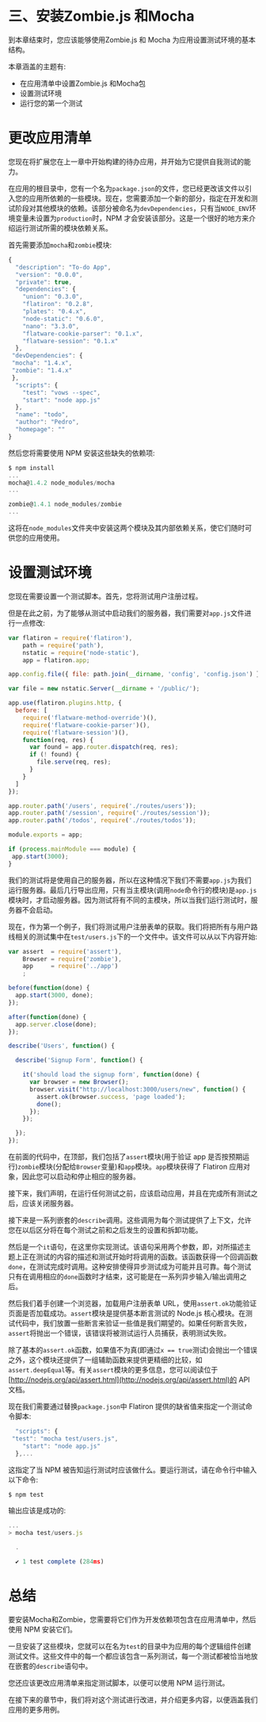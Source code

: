 # 三、安装Zombie.js 和Mocha

到本章结束时，您应该能够使用Zombie.js 和 Mocha 为应用设置测试环境的基本结构。

本章涵盖的主题有:

*   在应用清单中设置Zombie.js 和Mocha包
*   设置测试环境
*   运行您的第一个测试

# 更改应用清单

您现在将扩展您在上一章中开始构建的待办应用，并开始为它提供自我测试的能力。

在应用的根目录中，您有一个名为`package.json`的文件，您已经更改该文件以引入您的应用所依赖的一些模块。现在，您需要添加一个新的部分，指定在开发和测试阶段对其他模块的依赖。该部分被命名为`devDependencies`，只有当`NODE_ENV`环境变量未设置为`production`时，NPM 才会安装该部分。这是一个很好的地方来介绍运行测试所需的模块依赖关系。

首先需要添加`mocha`和`zombie`模块:

```js
{
  "description": "To-do App",
  "version": "0.0.0",
  "private": true, 
  "dependencies": {
    "union": "0.3.0",
    "flatiron": "0.2.8",
    "plates": "0.4.x",
    "node-static": "0.6.0",
    "nano": "3.3.0",
    "flatware-cookie-parser": "0.1.x",
    "flatware-session": "0.1.x"
  },
 "devDependencies": {
 "mocha": "1.4.x",
 "zombie": "1.4.x"
 },
  "scripts": {
    "test": "vows --spec",
    "start": "node app.js"
  },
  "name": "todo",
  "author": "Pedro",
  "homepage": ""
}
```

然后您将需要使用 NPM 安装这些缺失的依赖项:

```js
$ npm install
...
mocha@1.4.2 node_modules/mocha
...

zombie@1.4.1 node_modules/zombie
...
```

这将在`node_modules`文件夹中安装这两个模块及其内部依赖关系，使它们随时可供您的应用使用。

# 设置测试环境

您现在需要设置一个测试脚本。首先，您将测试用户注册过程。

但是在此之前，为了能够从测试中启动我们的服务器，我们需要对`app.js`文件进行一点修改:

```js
var flatiron = require('flatiron'),
    path = require('path'),
    nstatic = require('node-static'),
    app = flatiron.app;

app.config.file({ file: path.join(__dirname, 'config', 'config.json') });

var file = new nstatic.Server(__dirname + '/public/');

app.use(flatiron.plugins.http, {
  before: [
    require('flatware-method-override')(),
    require('flatware-cookie-parser')(),
    require('flatware-session')(),
    function(req, res) {
      var found = app.router.dispatch(req, res);
      if (! found) {
        file.serve(req, res);
      }
    }
  ]
});

app.router.path('/users', require('./routes/users'));
app.router.path('/session', require('./routes/session'));
app.router.path('/todos', require('./routes/todos'));

module.exports = app;

if (process.mainModule === module) {
 app.start(3000);
}

```

我们的测试将是使用自己的服务器，所以在这种情况下我们不需要`app.js`为我们运行服务器。最后几行导出应用，只有当主模块(调用`node`命令行的模块)是`app.js`模块时，才启动服务器。因为测试将有不同的主模块，所以当我们运行测试时，服务器不会启动。

现在，作为第一个例子，我们将测试用户注册表单的获取。我们将把所有与用户路线相关的测试集中在`test/users.js`下的一个文件中。该文件可以从以下内容开始:

```js
var assert  = require('assert'),
    Browser = require('zombie'),
    app     = require('../app')
    ;

before(function(done) {
  app.start(3000, done);
});

after(function(done) {
  app.server.close(done);
});

describe('Users', function() {

  describe('Signup Form', function() {

    it('should load the signup form', function(done) {
      var browser = new Browser();
      browser.visit("http://localhost:3000/users/new", function() {
        assert.ok(browser.success, 'page loaded');
        done();
      });
    });

  });
});
```

在前面的代码中，在顶部，我们包括了`assert`模块(用于验证 app 是否按预期运行)`zombie`模块(分配给`Browser`变量)和`app`模块。`app`模块获得了 Flatiron 应用对象，因此您可以启动和停止相应的服务器。

接下来，我们声明，在运行任何测试之前，应该启动应用，并且在完成所有测试之后，应该关闭服务器。

接下来是一系列嵌套的`describe`调用。这些调用为每个测试提供了上下文，允许您在以后区分将在每个测试之前和之后发生的设置和拆卸功能。

然后是一个`it`语句，在这里你实现测试。该语句采用两个参数，即，对所描述主题上正在测试的内容的描述和测试开始时将调用的函数。该函数获得一个回调函数`done`，在测试完成时调用。这种安排使得异步测试成为可能并且可靠。每个测试只有在调用相应的`done`函数时才结束，这可能是在一系列异步输入/输出调用之后。

然后我们着手创建一个浏览器，加载用户注册表单 URL，使用`assert.ok`功能验证页面是否加载成功。`assert`模块是提供基本断言测试的 Node.js 核心模块。在测试代码中，我们放置一些断言来验证一些值是我们期望的。如果任何断言失败，`assert`将抛出一个错误，该错误将被测试运行人员捕获，表明测试失败。

除了基本的`assert.ok`函数，如果值不为真(即通过`x == true`测试)会抛出一个错误之外，这个模块还提供了一组辅助函数来提供更精细的比较，如`assert.deepEqual`等。有关`assert`模块的更多信息，您可以阅读位于[http://nodejs.org/api/assert.html](http://nodejs.org/api/assert.html)的 API 文档。

现在我们需要通过替换`package.json`中 Flatiron 提供的缺省值来指定一个测试命令脚本:

```js
  "scripts": {
 "test": "mocha test/users.js",
    "start": "node app.js"
  },...
```

这指定了当 NPM 被告知运行测试时应该做什么。要运行测试，请在命令行中输入以下命令:

```js
$ npm test
```

输出应该是成功的:

```js
...
> mocha test/users.js

  .

  ✔ 1 test complete (284ms)
```

# 总结

要安装Mocha和Zombie，您需要将它们作为开发依赖项包含在应用清单中，然后使用 NPM 安装它们。

一旦安装了这些模块，您就可以在名为`test`的目录中为应用的每个逻辑组件创建测试文件。这些文件中的每一个都应该包含一系列测试，每一个测试都被恰当地放在嵌套的`describe`语句中。

您还应该更改应用清单来指定测试脚本，以便可以使用 NPM 运行测试。

在接下来的章节中，我们将对这个测试进行改进，并介绍更多内容，以便涵盖我们应用的更多用例。